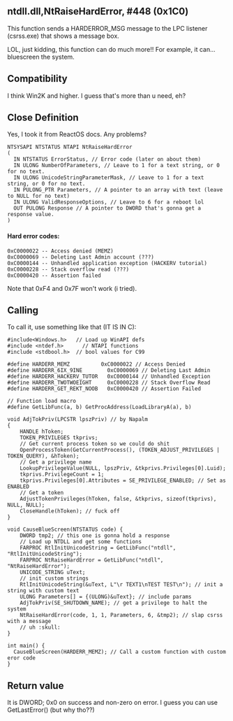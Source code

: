 
## ntdll.dll,NtRaiseHardError, #448 (0x1С0)
This function sends a HARDERROR_MSG message to the LPC listener (csrss.exe) that shows a message box.

LOL, just kidding, this function can do much more!! For example, it can... bluescreen the system.

## Compatibility

I think Win2K and higher. I guess that's more than u need, eh?

## Close Definition
Yes, I took it from ReactOS docs. Any problems?
```
NTSYSAPI NTSTATUS NTAPI NtRaiseHardError
(
  IN NTSTATUS ErrorStatus, // Error code (later on about them)
  IN ULONG NumberOfParameters, // Leave to 1 for a text string, or 0 for no text.
  IN ULONG UnicodeStringParameterMask, // Leave to 1 for a text string, or 0 for no text.
  IN PULONG_PTR Parameters, // A pointer to an array with text (leave to NULL for no text)
  IN ULONG ValidResponseOptions, // Leave to 6 for a reboot lol
  OUT PULONG Response // A pointer to DWORD that's gonna get a response value.
)
```
#### Hard error codes:
```
0xC0000022 -- Access denied (MEMZ)
0xC0000069 -- Deleting Last Admin account (???)
0xC0000144 -- Unhandled application exception (HACKERV tutorial)
0xC0000228 -- Stack overflow read (???)
0xC0000420 -- Assertion failed 
```
Note that 0xF4 and 0x7F won't work (i tried).

## Calling
To call it, use something like that (IT IS IN C):

```
#include<Windows.h>   // Load up WinAPI defs
#include <ntdef.h>		// NTAPI functions
#include <stdbool.h>  // bool values for C99

#define HARDERR_MEMZ          0xC0000022 // Access Denied
#define HARDERR_6IX_9INE	  	0xC0000069 // Deleting Last Admin
#define HARDERR_HACKERV_TUTOR	0xC0000144 // Unhandled Exception 
#define HARDERR_TWOTWOEIGHT		0xC0000228 // Stack Overflow Read
#define HARDERR_GET_REKT_NOOB	0xC0000420 // Assertion Failed

// Function load macro
#define GetLibFunc(a, b) GetProcAddress(LoadLibraryA(a), b)

void AdjTokPriv(LPCSTR lpszPriv) // by Napalm
{ 
	HANDLE hToken;
	TOKEN_PRIVILEGES tkprivs;
	// Get current process token so we could do shit
	OpenProcessToken(GetCurrentProcess(), (TOKEN_ADJUST_PRIVILEGES | TOKEN_QUERY), &hToken);
	// Get a privilege name
	LookupPrivilegeValue(NULL, lpszPriv, &tkprivs.Privileges[0].Luid);
	tkprivs.PrivilegeCount = 1;
	tkprivs.Privileges[0].Attributes = SE_PRIVILEGE_ENABLED; // Set as ENABLED
	// Get a token
	AdjustTokenPrivileges(hToken, false, &tkprivs, sizeof(tkprivs), NULL, NULL);
	CloseHandle(hToken); // fuck off
}

void CauseBlueScreen(NTSTATUS code) {
	DWORD tmp2; // this one is gonna hold a response
	// Load up NTDLL and get some functions
	FARPROC RtlInitUnicodeString = GetLibFunc("ntdll", "RtlInitUnicodeString");
	FARPROC NtRaiseHardError = GetLibFunc("ntdll", "NtRaiseHardError");
	UNICODE_STRING uText;
	// init custom strings
	RtlInitUnicodeString(&uText, L"\r TEXT1\nTEST TEST\n"); // init a string with custom text
	ULONG Parameters[] = {(ULONG)&uText}; // include params
	AdjTokPriv(SE_SHUTDOWN_NAME); // get a privilege to halt the system
	NtRaiseHardError(code, 1, 1, Parameters, 6, &tmp2); // slap csrss with a message
	// uh :skull:
}

int main() {
  CauseBlueScreen(HARDERR_MEMZ); // Call a custom function with custom eror code
}
```

## Return value
It is DWORD; 0x0 on success and non-zero on error. I guess you can use GetLastError() (but why tho??)
